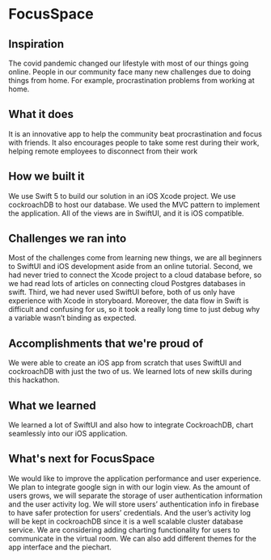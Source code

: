 # FocusSpace
## Inspiration
The covid pandemic changed our lifestyle with most of our things going online. People in our community face many new challenges due to doing things from home. For example, procrastination problems from working at home.
## What it does
It is an innovative app to help the community beat procrastination and focus with friends. It also encourages people to take some rest during their work, helping remote employees to disconnect from their work
## How we built it
We use Swift 5 to build our solution in an iOS Xcode project. We use cockroachDB to host our database. We used the MVC pattern to implement the application. All of the views are in SwiftUI, and it is iOS compatible.
## Challenges we ran into
Most of the challenges come from learning new things, we are all beginners to SwiftUI and iOS development aside from an online tutorial. Second, we had never tried to connect the Xcode project to a cloud database before, so we had read lots of articles on connecting cloud Postgres databases in swift. Third, we had never used SwiftUI before, both of us only have experience with Xcode in storyboard. Moreover, the data flow in Swift is difficult and confusing for us, so it took a really long time to just debug why a variable wasn’t binding as expected.
## Accomplishments that we're proud of
We were able to create an iOS app from scratch that uses SwiftUI and cockroachDB with just the two of us. We learned lots of new skills during this hackathon.
## What we learned
We learned a lot of SwiftUI and also how to integrate CockroachDB, chart seamlessly into our iOS application. 
## What's next for FocusSpace
We would like to improve the application performance and user experience. We plan to integrate google sign in with our login view. As the amount of users grows, we will separate the storage of user authentication information and the user activity log. We will store users’ authentication info in firebase to have safer protection for users’ credentials. And the user’s activity log will be kept in cockroachDB since it is a well scalable cluster database service. We are considering adding charting functionality for users to communicate in the virtual room. We can also add different themes for the app interface and the piechart.

